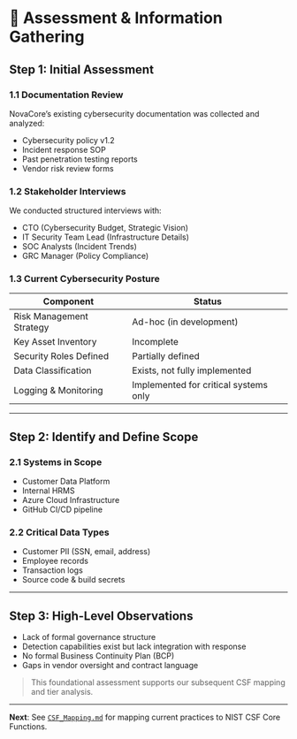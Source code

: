 # 🧾 Assessment & Information Gathering

## Step 1: Initial Assessment

### 1.1 Documentation Review
NovaCore’s existing cybersecurity documentation was collected and analyzed:
- Cybersecurity policy v1.2
- Incident response SOP
- Past penetration testing reports
- Vendor risk review forms

### 1.2 Stakeholder Interviews
We conducted structured interviews with:
- CTO (Cybersecurity Budget, Strategic Vision)
- IT Security Team Lead (Infrastructure Details)
- SOC Analysts (Incident Trends)
- GRC Manager (Policy Compliance)

### 1.3 Current Cybersecurity Posture
| Component | Status |
|-----------|--------|
| Risk Management Strategy | Ad-hoc (in development) |
| Key Asset Inventory | Incomplete |
| Security Roles Defined | Partially defined |
| Data Classification | Exists, not fully implemented |
| Logging & Monitoring | Implemented for critical systems only |

---

## Step 2: Identify and Define Scope

### 2.1 Systems in Scope
- Customer Data Platform
- Internal HRMS
- Azure Cloud Infrastructure
- GitHub CI/CD pipeline

### 2.2 Critical Data Types
- Customer PII (SSN, email, address)
- Employee records
- Transaction logs
- Source code & build secrets

---

## Step 3: High-Level Observations

- Lack of formal governance structure
- Detection capabilities exist but lack integration with response
- No formal Business Continuity Plan (BCP)
- Gaps in vendor oversight and contract language

> This foundational assessment supports our subsequent CSF mapping and tier analysis.

---

**Next**: See [`CSF_Mapping.md`](./CSF_Mapping.md) for mapping current practices to NIST CSF Core Functions.

